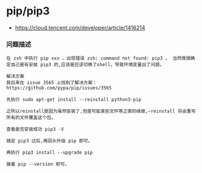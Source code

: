 # pip/pip3
- https://cloud.tencent.com/developer/article/1416214


### 问题描述
~~~
在 zsh 中执行 pip xxx ，出现错误 zsh: command not found: pip3 。 当然我很确定自己是有安装 pip3 的,应该是应该切换了shell，导致环境变量出了问题。

解决方案
我后来在 issue 3565 上找到了解决方案：https://github.com/pypa/pip/issues/3565

先执行 sudo apt-get install --reinstall python3-pip

之所以reinstall是因为虽然安装了,但是可能某些文件等之类的缘故,–reinstall 将会重写所有的文件覆盖这个包。

查看是否安装成功 pip3 -V

搞定 pip3 过后,再回头升级 pip 即可。

再执行 pip3 install --upgrade pip

接着 pip --version 即可。

~~~
